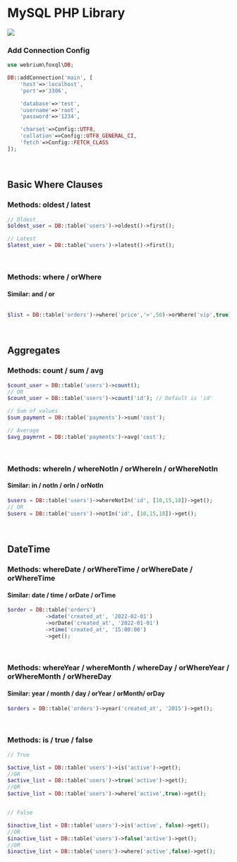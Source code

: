 # MySQL PHP Library
![](https://repository-images.githubusercontent.com/305963460/de429f74-51c4-42ec-b0cf-581b59f2df7e)


### Add Connection Config
```PHP
use webrium\foxql\DB;

DB::addConnection('main', [
    'host'=>'localhost',
    'port'=>'3306',

    'database'=>'test',
    'username'=>'root',
    'password'=>'1234',

    'charset'=>Config::UTF8,
    'collation'=>Config::UTF8_GENERAL_CI,
    'fetch'=>Config::FETCH_CLASS
]);
```
<br>

## Basic Where Clauses


### Methods: oldest / latest


```PHP
// Oldest
$oldest_user = DB::table('users')->oldest()->first();

// Latest
$latest_user = DB::table('users')->latest()->first();
```
<br>

### Methods: where / orWhere
#### Similar: and / or
```PHP

$list = DB::table('orders')->where('price','>',50)->orWhere('vip',true)->get();
```

<br>

## Aggregates
### Methods: count / sum / avg

```PHP
$count_user = DB::table('users')->count();
// OR
$count_user = DB::table('users')->count('id'); // Default is 'id'
```

```PHP
// Sum of values
$sum_payment = DB::table('payments')->sum('cost');

// Average
$avg_paymrnt = DB::table('payments')->avg('cost');
```

<br>


### Methods: whereIn / whereNotIn / orWhereIn / orWhereNotIn
#### Similar: in / notIn / orIn / orNotIn

```PHP
$users = DB::table('users')->whereNotIn('id', [10,15,18])->get();
// OR
$users = DB::table('users')->notIn('id', [10,15,18])->get();
```



<br>

## DateTime

### Methods: whereDate / orWhereTime / orWhereDate / orWhereTime
#### Similar: date / time / orDate / orTime
```PHP
$order = DB::table('orders')
            ->date('created_at', '2022-02-01')
            ->orDate('created_at', '2022-01-01')
            ->time('created_at', '15:00:00')
            ->get();
```
<br>

### Methods: whereYear / whereMonth / whereDay  / orWhereYear / orWhereMonth / orWhereDay
#### Similar: year / month / day / orYear / orMonth/ orDay

```PHP
$orders = DB::table('orders')->year('created_at', '2015')->get();
```

<br>

### Methods: is / true / false

```PHP
// True

$active_list = DB::table('users')->is('active')->get();
//OR 
$active_list = DB::table('users')->true('active')->get();
//OR
$active_list = DB::table('users')->where('active',true)->get();
```

```PHP

// False

$inactive_list = DB::table('users')->is('active', false)->get();
//OR 
$inactive_list = DB::table('users')->false('active')->get();
//OR
$inactive_list = DB::table('users')->where('active',false)->get();

```


